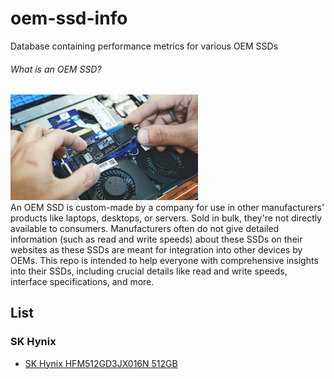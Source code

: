 # oem-ssd-info
Database containing performance metrics for various OEM SSDs 

###### What is an OEM SSD?
<img src = "./ssd.jpg" width=300>
<br>
An OEM SSD is custom-made by a company for use in other manufacturers' products like laptops, desktops, or servers. Sold in bulk, they're not directly available to consumers. Manufacturers often do not give detailed information (such as read and write speeds) about these SSDs on their websites as these SSDs are meant for integration into other devices by OEMs. This repo is intended to help everyone with comprehensive insights into their SSDs, including crucial details like read and write speeds, interface specifications, and more.

## List

### SK Hynix
 - [SK Hynix HFM512GD3JX016N 512GB](./benchmarks/sk_hynix/SK%20Hynix%20HFM512GD3JX016N/README.md)